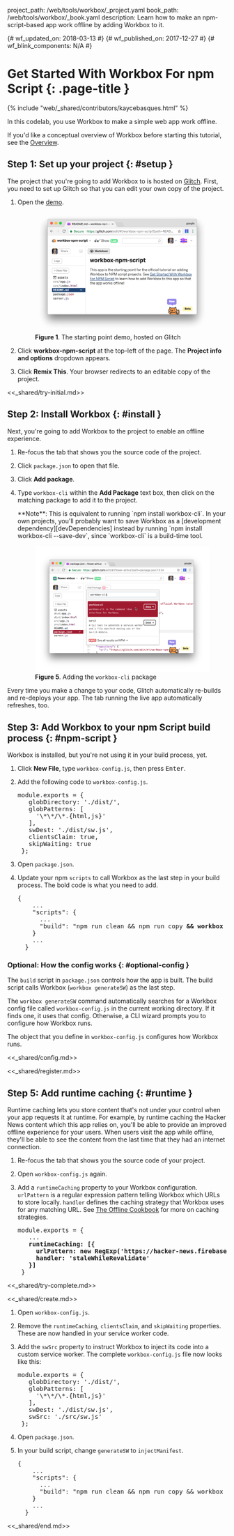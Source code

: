 project_path: /web/tools/workbox/_project.yaml
book_path: /web/tools/workbox/_book.yaml
description: Learn how to make an npm-script-based app work offline by adding Workbox to it.

{# wf_updated_on: 2018-03-13 #}
{# wf_published_on: 2017-12-27 #}
{# wf_blink_components: N/A #}

# Get Started With Workbox For npm Script {: .page-title }

{% include "web/_shared/contributors/kaycebasques.html" %}

In this codelab, you use Workbox to make a simple web app work offline.

If you'd like a conceptual overview of Workbox before starting this tutorial,
see the [Overview](/web/tools/workbox/overview).

## Step 1: Set up your project {: #setup }

The project that you're going to add Workbox to is hosted on [Glitch][Glitch].
First, you need to set up Glitch so that you can edit your own copy of the
project.

[Glitch]: https://glitch.com/about/

1. Open the [demo](https://glitch.com/edit/#!/workbox-npm-script).

     <figure>
       <img src="imgs/npm-script/demo.png"
         alt="The starting point demo, hosted on Glitch"/>
       <figcaption>
         <b>Figure 1</b>. The starting point demo, hosted on Glitch
       </figcaption>
     </figure>

1. Click **workbox-npm-script** at the top-left of the page. The **Project
   info and options** dropdown appears.
1. Click **Remix This**. Your browser redirects to an editable copy of
   the project.

<<_shared/try-initial.md>>

## Step 2: Install Workbox {: #install }

Next, you're going to add Workbox to the project to enable an offline
experience.

1. Re-focus the tab that shows you the source code of the project.
1. Click `package.json` to open that file.
1. Click **Add package**.
1. Type `workbox-cli` within the **Add Package** text box, then
   click on the matching package to add it to the project.

     <aside class="note">**Note**: This is equivalent to running `npm install
     workbox-cli`. In your own projects, you'll probably want to
     save Workbox as a [development dependency][devDependencies] instead by
     running `npm install workbox-cli --save-dev`, since
     `workbox-cli` is a build-time tool.</aside>

     <figure>
       <img src="imgs/npm-script/add-package.png"
         alt="Adding the workbox-cli package"/>
       <figcaption>
         <b>Figure 5</b>. Adding the <code>workbox-cli</code> package
       </figcaption>
     </figure>

[devDependencies]: https://docs.npmjs.com/files/package.json#devdependencies

Every time you make a change to your code, Glitch automatically
re-builds and re-deploys your app. The tab running the live app automatically
refreshes, too.

## Step 3: Add Workbox to your npm Script build process {: #npm-script }

Workbox is installed, but you're not using it in your build process, yet.

1. Click **New File**, type `workbox-config.js`, then press <kbd>Enter</kbd>.
1. Add the following code to `workbox-config.js`.

    <pre class="prettyprint">module.exports = {
      globDirectory: './dist/',
      globPatterns: [
        '\*\*/\*.{html,js}'
      ],
      swDest: './dist/sw.js',
      clientsClaim: true,
      skipWaiting: true
    };</pre>

1. Open `package.json`.
1. Update your npm `scripts` to call Workbox as the last step in your build process. The bold
   code is what you need to add.

     <pre class="prettyprint">{
       ...
       "scripts": {
         ...
         "build": "npm run clean && npm run copy <strong>&& workbox generateSW</strong>"
       }
       ...
     }</pre>

### Optional: How the config works {: #optional-config }

The `build` script in `package.json` controls how the app is built. The build script calls
Workbox (`workbox generateSW`) as the last step.

The `workbox generateSW` command automatically searches for a Workbox config file called
`workbox-config.js` in the current working directory. If it finds one, it uses that config.
Otherwise, a CLI wizard prompts you to configure how Workbox runs.

The object that you define in `workbox-config.js` configures how Workbox runs.

<<_shared/config.md>>

<<_shared/register.md>>

## Step 5: Add runtime caching {: #runtime }

Runtime caching lets you store content that's not under your control
when your app requests it at runtime. For example, by runtime caching the
Hacker News content which this app relies on, you'll be able to provide
an improved offline experience for your users. When users visit the app
while offline, they'll be able to see the content from the last time
that they had an internet connection.

1. Re-focus the tab that shows you the source code of your project.
1. Open `workbox-config.js` again.
1. Add a `runtimeCaching` property to your Workbox configuration.
   `urlPattern` is a regular expression pattern telling Workbox which
   URLs to store locally. `handler` defines the caching strategy that Workbox
   uses for any matching URL. See [The Offline Cookbook][cookbook] for more
   on caching strategies.

    <pre class="prettyprint">module.exports = {
      ...
      <strong>runtimeCaching: [{
        urlPattern: new RegExp('https://hacker-news.firebaseio.com'),
        handler: 'staleWhileRevalidate'
      }]</strong>
    }</pre>


[cookbook]: /web/fundamentals/instant-and-offline/offline-cookbook/

<<_shared/try-complete.md>>

<<_shared/create.md>>

1. Open `workbox-config.js`.
1. Remove the `runtimeCaching`, `clientsClaim`, and `skipWaiting` properties.
   These are now handled in your service worker code.
1. Add the `swSrc` property to instruct Workbox to inject its code into a custom service worker.
   The complete `workbox-config.js` file now looks like this:

    <pre class="prettyprint">module.exports = {
      globDirectory: './dist/',
      globPatterns: [
        '\*\*/\*.{html,js}'
      ],
      swDest: './dist/sw.js',
      swSrc: './src/sw.js'
    };</pre>

1. Open `package.json`.
1. In your build script, change `generateSW` to `injectManifest`.

     <pre class="prettyprint">{
       ...
       "scripts": {
         ...
         "build": "npm run clean && npm run copy && workbox <strong>injectManifest</strong>"
       }
       ...
     }</pre>

<<_shared/end.md>>
